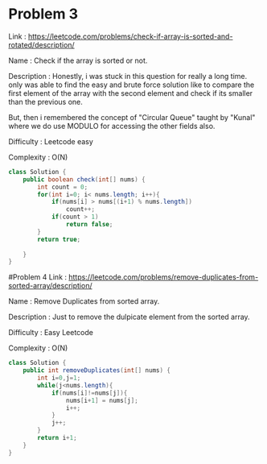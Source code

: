 # Problem 3
Link : https://leetcode.com/problems/check-if-array-is-sorted-and-rotated/description/

Name : Check if the array is sorted or not.

Description : Honestly, i was stuck in this question for really a long time.
only was able to find the easy and brute force solution like to compare the first element of the array with the second element and check if its smaller than the previous one.

But, then i remembered the concept of "Circular Queue" taught by "Kunal" where we do use MODULO for accessing the other fields also.

Difficulty : Leetcode easy

Complexity : O(N)

```java
class Solution {
    public boolean check(int[] nums) {
        int count = 0;
        for(int i=0; i< nums.length; i++){
            if(nums[i] > nums[(i+1) % nums.length])
                count++;
            if(count > 1)
                return false;
        }
        return true;
        
    }
}
```

#Problem 4
Link : https://leetcode.com/problems/remove-duplicates-from-sorted-array/description/

Name : Remove Duplicates from sorted array.

Description : Just to remove the dulpicate element from the sorted array.

Difficulty : Easy Leetcode

Complexity : O(N)

```java
class Solution {
    public int removeDuplicates(int[] nums) {
        int i=0,j=1;
        while(j<nums.length){
            if(nums[i]!=nums[j]){
                nums[i+1] = nums[j];
                i++;
            }
            j++;
        }
        return i+1;
    }
}
```